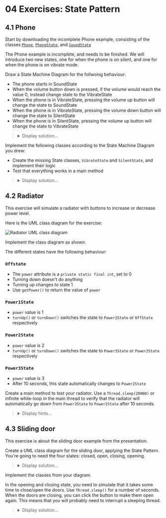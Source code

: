 # 04 Exercises: State Pattern

## 4.1 Phone

Start by downloading the incomplete Phone example, consisting of the classes [`Phone`](https://github.com/MichaelViuff/SDJ2/blob/main/04%20State%20Pattern/Examples/Phone.java), [`PhoneState`](https://github.com/MichaelViuff/SDJ2/blob/main/04%20State%20Pattern/Examples/PhoneState.java), and [`SoundState`](https://github.com/MichaelViuff/SDJ2/blob/main/04%20State%20Pattern/Examples/SoundState.java)

The Phone example is incomplete, and needs to be finished.
We will introduce two new states, one for when the phone is on silent, and one for when the phone is on vibrate mode.

Draw a State Machine Diagram for the follwoing behaviour:
 - The phone starts in SoundState
 - When the volume button down is pressed, if the volume would reach the value 0, instead change state to the VibrateState
 - When the phone is in VibrateState, pressing the volume up button will change the state to SoundState
 - When the phone is in VibrateState, pressing the volume down button will change the state to SilentState
 - When the phone is in SilentState, pressing the volume up button will change the state to VibrateState

<blockquote>
<details>
<summary>Display solution...</summary>
 <img  src="https://github.com/MichaelViuff/SDJ2/blob/main/04%20State%20Pattern/Images/PhoneStateMachine.PNG" />
</details>
</blockquote>

Implement the following classes according to the State Machine Diagram you drew:
 - Create the missing State classes, `VibrateState` and `SilentState`, and implement their logic
 - Test that everything works in a main method

<blockquote>
<details>
<summary>Display solution...</summary>

```java
public class VibrateState implements PhoneState
{
    @Override
    public void onReceiveMessage(String message, Phone phone)
    {
        phone.vibrate();
        System.out.println(message);
    }

    @Override
    public void onReceiveCall(Phone phone)
    {
        phone.vibrate();
    }

    @Override
    public void onVolumeButtonUp(Phone phone)
    {
        phone.changeToSoundState();
    }

    @Override
    public void onVolumeButtonDown(Phone phone)
    {
        phone.changeToSilentState();
    }
}

public class SilentState implements PhoneState
{
    @Override
    public void onReceiveMessage(String message, Phone phone)
    {
        System.out.println(message);
    }

    @Override
    public void onReceiveCall(Phone phone)
    {
        //Do nothing
    }

    @Override
    public void onVolumeButtonUp(Phone phone)
    {
        phone.changeToVibrateState();
    }

    @Override
    public void onVolumeButtonDown(Phone phone)
    {
        //Do nothing
    }
}

public class Main
{
    public static void main(String[] args)
    {
        Phone phone = new Phone();
        phone.receiveMessage("This message was delivered while phone should be in Sound State");
        for (int i = 0; i <= 100; i++)
        {
            phone.volumeDownButton();
        }
        phone.receiveMessage("This message was delivered while phone should be in Silent State");
        phone.volumeUpButton();
        phone.receiveMessage("This message was delivered while phone should be in Vibrate State");
    }
}
```
</details>
</blockquote>

## 4.2 Radiator

This exercise will simulate a radiator with buttons to increase or decrease power level.

Here is the UML class diagram for the exercise:

![Radiator UML class diagram](https://github.com/MichaelViuff/SDJ2/blob/main/04%20State%20Pattern/Images/RadiatorUML.png)

Implement the class diagram as shown.

The different states have the following behaviour:

### `Offstate`
 - The `power` attribute is a `private static final int`, set to 0
 - Turning down doesn't do anything
 - Turning up changes to state 1
 - Use `getPower()` to return the value of `power`

### `Power1State`
 - `power` value is 1
 - `turnUp()` or `turnDown()` switches the state to `Power2State` or `OffState` respectively

### `Power2State`
 - `power` value is 2
 - `turnUp()` or `turnDown()` switches the state to `Power3State` or `Power2State` respectively

### `Power3State`
 - `power` value is 3
 - After 10 seconds, this state automatically changes to `Power2State`

Create a main method to test your radiator. Use a `Thread.sleep(20000)` or infinite while-loop in the main thread to verify that the radiator will automatically go down from `Power3State` to `Power2State` after 10 seconds.

<blockquote>
<details>
<summary>Display hints...</summary>
<p>
Let the states create new instances every time they change, instead of storing and reusing states in the <code>Radiator</code>.

In the <code>Power3State</code> constructor, you must start a new thread, which will sleep 10 seconds, and then switch down to <code>Power2State</code>. 
 
This can be done with an anonymous inner class inside <code>Power3State</code> to handle the thread. 
You should make the thread a daemon thread, before calling the <code>start()</code> method (using <code>thread.setDaemon(true)</code>). This will make sure the thread is terminated, if the program is shut down.

In the <code>turnDown()</code> method of <code>Power3State</code>, you must interrupt the thread that was started from the constructor to prevent it from automatically switching state later. Otherwise, you will run into the scenario where you turn the power down, and then the sleeping thread will later wake up and change the power again.
</p>
<details>
<summary>Display solution...</summary>

```java
public class Radiator
{
  private RadiatorState currentState;

  public Radiator()
  {
    currentState = new OffState();
  }

  public void turnUp()
  {
    currentState.turnUp(this);
  }

  public void turnDown()
  {
    currentState.turnDown(this);
  }

  public int getPower()
  {
    return currentState.getPower();
  }

  void setPowerState(RadiatorState newState)
  {
    currentState = newState;
  }
}

public interface RadiatorState
{
  void turnUp(Radiator radiator);
  void turnDown(Radiator radiator);
  int getPower();
}

public class OffState implements RadiatorState
{
  private final static int POWER = 0;

  @Override public void turnUp(Radiator radiator)
  {
    radiator.setPowerState(new Power1State());
  }

  @Override public void turnDown(Radiator radiator)
  {
    //do nothing
  }

  @Override public int getPower()
  {
    return POWER;
  }
}

public class Power1State implements RadiatorState
{
  private final static int POWER = 1;

  @Override public void turnUp(Radiator radiator)
  {
    radiator.setPowerState(new Power2State());
  }

  @Override public void turnDown(Radiator radiator)
  {
    radiator.setPowerState(new OffState());
  }

  @Override public int getPower()
  {
    return POWER;
  }
}

public class Power2State implements RadiatorState
{
  private final static int POWER = 2;

  @Override public void turnUp(Radiator radiator)
  {
    radiator.setPowerState(new Power3State(radiator));
  }

  @Override public void turnDown(Radiator radiator)
  {
    radiator.setPowerState(new Power1State());
  }

  @Override public int getPower()
  {
    return POWER;
  }
}

public class Power3State implements RadiatorState
{
  private final static int POWER = 3;
  private Thread turnDownAfter10Thread;

  public Power3State(Radiator radiator)
  {
    turnDownAfter10Thread = new Thread(() -> turnDownAfter10(radiator));
    turnDownAfter10Thread.setDaemon(true);
    turnDownAfter10Thread.start();
  }

  private void turnDownAfter10(Radiator radiator)
  {
    try
    {
      Thread.sleep(1000);
      radiator.setPowerState(new Power2State());
    }
    catch (InterruptedException e)
    {
      //This happens when the state is changed manually before the automatic trigger
    }
  }

  @Override public void turnUp(Radiator radiator)
  {
    //do nothing
  }

  @Override public void turnDown(Radiator radiator)
  {
    radiator.setPowerState(new Power2State());
    turnDownAfter10Thread.interrupt();
  }

  @Override public int getPower()
  {
    return POWER;
  }
}

public class Main
{
  public static void main(String[] args) throws InterruptedException
  {
    Radiator radiator = new Radiator();
    System.out.println(radiator.getPower());
    radiator.turnUp();
    System.out.println(radiator.getPower());
    radiator.turnUp();
    System.out.println(radiator.getPower());
    radiator.turnUp();
    System.out.println(radiator.getPower());
    radiator.turnDown();
    System.out.println(radiator.getPower());
    radiator.turnDown();
    System.out.println(radiator.getPower());
    radiator.turnDown();
    System.out.println(radiator.getPower());
    Thread.sleep(2000);
    System.out.println(radiator.getPower());
  }
}
```
</details>
</details>
</blockquote>

## 4.3 Sliding door

This exercise is about the sliding door example from the presentation.

Create a UML class diagram for the sliding door, applying the State Pattern. You're going to need the four states: closed, open, closing, opening.

<blockquote>
<details>
<summary>Display solution...</summary>
 <img  src="https://github.com/MichaelViuff/SDJ2/blob/main/04%20State%20Pattern/Images/PhoneStateMachine.PNG" />
</details>
</blockquote>

Implement the classes from your diagram.

In the opening and closing state, you need to simulate that it takes some time to close/open the doors. Use `Thread.sleep()` for a number of seconds.
When the doors are closing, you can click the button to make them open again. This means that you will probably need to interrupt a sleeping thread.

<blockquote>
<details>
<summary>Display solution...</summary>
<p>
 
</p>
</details>
</blockquote>

